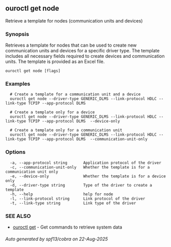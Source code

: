 ## ouroctl get node

Retrieve a template for nodes (communication units and devices)

### Synopsis

Retrieves a template for nodes that can be used to create new communication units and devices for a specific driver type.
The template includes all necessary fields required to create devices and communication units.
The template is provided as an Excel file.

```
ouroctl get node [flags]
```

### Examples

```
  # Create a template for a communication unit and a device
  ouroctl get node --driver-type GENERIC_DLMS --link-protocol HDLC --link-type TCPIP --app-protocol DLMS

  # Create a template only for a device
  ouroctl get node --driver-type GENERIC_DLMS --link-protocol HDLC --link-type TCPIP --app-protocol DLMS  --device-only

  # Create a template only for a communication unit
  ouroctl get node --driver-type GENERIC_DLMS --link-protocol HDLC --link-type TCPIP --app-protocol DLMS  --communication-unit-only
```

### Options

```
  -a, --app-protocol string       Application protocol of the driver
  -c, --communication-unit-only   Whether the template is for a communication unit only
  -e, --device-only               Whether the template is for a device only
  -d, --driver-type string        Type of the driver to create a template
  -h, --help                      help for node
  -l, --link-protocol string      Link protocol of the driver
  -t, --link-type string          Link type of the driver
```

### SEE ALSO

* [ouroctl get](ouroctl_get.md)	 - Get commands to retrieve system data

###### Auto generated by spf13/cobra on 22-Aug-2025
